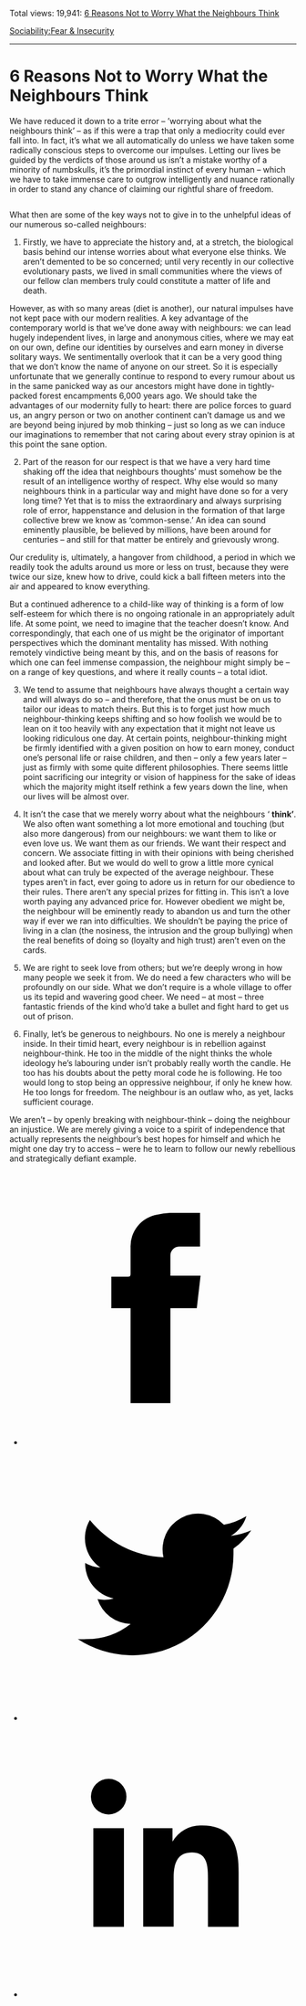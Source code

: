 Total views: 19,941: [6 Reasons Not to Worry What the Neighbours Think](https://www.theschooloflife.com/thebookoflife/6-reasons-not-to-worry-what-the-neighbours-think/)

[Sociability:](https://www.theschooloflife.com/thebookoflife/category/sociability/)[Fear & Insecurity](https://www.theschooloflife.com/thebookoflife/category/self-knowledge/fear-insecurity/)

* * *

# 6 Reasons Not to Worry What the Neighbours Think
<style>
						.alignnone {
  display: block;
  margin-left: auto;
  margin-right: auto;
  align: center:
}

.addtoany_share_save_container {
display:none;
}

.wp-block-image {
		display: block;
  margin-left: auto;
  margin-right: auto;
  width: 50%;
}

.aligncenter {
display: block;
  margin-left: auto;
  margin-right: auto;
  align: center:
}

@media only screen and (max-width: 500px) {
  .wp-block-image {
		display: block;
  margin-left: auto;
  margin-right: auto;
  width: 100%;
} }

h1 {max-width: 600px !important;
}
.s18-single-post .content-area .site-main article .post-cat-header-display + .old-wrapper p {
    font-size: 1.200em
}
						</style>

We have reduced it down to a trite error – ’worrying about what the neighbours think’ – as if this were a trap that only a mediocrity could ever fall into. In fact, it’s what we all automatically do unless we have taken some radically conscious steps to overcome our impulses. Letting our lives be guided by the verdicts of those around us isn’t a mistake worthy of a minority of numbskulls, it’s the primordial instinct of every human – which we have to take immense care to outgrow intelligently and nuance rationally in order to stand any chance of claiming our rightful share of freedom.

<figure class="aligncenter"><img src="https://www.theschooloflife.com/thebookoflife/wp-content/uploads/2019/07/Neighbours.jpg" alt="" class="wp-image-23539" srcset="https://www.theschooloflife.com/thebookoflife/wp-content/uploads/2019/07/Neighbours.jpg 650w, https://www.theschooloflife.com/thebookoflife/wp-content/uploads/2019/07/Neighbours-292x300.jpg 292w" sizes="(max-width: 650px) 100vw, 650px"></figure>

What then are some of the key ways not to give in to the unhelpful ideas of our numerous so-called neighbours:

1. Firstly, we have to appreciate the history and, at a stretch, the biological basis behind our intense worries about what everyone else thinks. We aren’t demented to be so concerned; until very recently in our collective evolutionary pasts, we lived in small communities where the views of our fellow clan members truly could constitute a matter of life and death.&nbsp;

However, as with so many areas (diet is another), our natural impulses have not kept pace with our modern realities. A key advantage of the contemporary world is that we’ve done away with neighbours: we can lead hugely independent lives, in large and anonymous cities, where we may eat on our own, define our identities by ourselves and earn money in diverse solitary ways. We sentimentally overlook that it can be a very good thing that we don’t know the name of anyone on our street. So it is especially unfortunate that we generally continue to respond to every rumour about us in the same panicked way as our ancestors might have done in tightly-packed forest encampments 6,000 years ago. We should take the advantages of our modernity fully to heart: there are police forces to guard us, an angry person or two on another continent can’t damage us and we are beyond being injured by mob thinking – just so long as we can induce our imaginations to remember that not caring about every stray opinion is at this point the sane option.

2. Part of the reason for our respect is that we have a very hard time shaking off the idea that neighbours thoughts’ must somehow be the result of an intelligence worthy of respect. Why else would so many neighbours think in a particular way and might have done so for a very long time? Yet that is to miss the extraordinary and always surprising role of error, happenstance and delusion in the formation of that large collective brew we know as ‘common-sense.’ An idea can sound eminently plausible, be believed by millions, have been around for centuries – and still for that matter be entirely and grievously wrong.&nbsp;

Our credulity is, ultimately, a hangover from childhood, a period in which we readily took the adults around us more or less on trust, because they were twice our size, knew how to drive, could kick a ball fifteen meters into the air and appeared to know everything.&nbsp;

But a continued adherence to a child-like way of thinking is a form of low self-esteem for which there is no ongoing rationale in an appropriately adult life. At some point, we need to imagine that the teacher doesn’t know. And correspondingly, that each one of us might be the originator of important perspectives which the dominant mentality has missed. With nothing remotely vindictive being meant by this, and on the basis of reasons for which one can feel immense compassion, the neighbour might simply be – on a range of key questions, and where it really counts – a total idiot.

3. We tend to assume that neighbours have always thought a certain way and will always do so – and therefore, that the onus must be on us to tailor our ideas to match theirs. But this is to forget just how much neighbour-thinking keeps shifting and so how foolish we would be to lean on it too heavily with any expectation that it might not leave us looking ridiculous one day. At certain points, neighbour-thinking might be firmly identified with a given position on how to earn money, conduct one’s personal life or raise children, and then – only a few years later – just as firmly with some quite different philosophies. There seems little point sacrificing our integrity or vision of happiness for the sake of ideas which the majority might itself rethink a few years down the line, when our lives will be almost over.

4. It isn’t the case that we merely worry about what the neighbours ‘ **think’**. We also often want something a lot more emotional and touching (but also more dangerous) from our neighbours: we want them to like or even love us. We want them as our friends. We want their respect and concern. We associate fitting in with their opinions with being cherished and looked after. But we would do well to grow a little more cynical about what can truly be expected of the average neighbour. These types aren’t in fact, ever going to adore us in return for our obedience to their rules. There aren’t any special prizes for fitting in. This isn’t a love worth paying any advanced price for. However obedient we might be, the neighbour will be eminently ready to abandon us and turn the other way if ever we ran into difficulties. We shouldn’t be paying the price of living in a clan (the nosiness, the intrusion and the group bullying) when the real benefits of doing so (loyalty and high trust) aren’t even on the cards.

5. We are right to seek love from others; but we’re deeply wrong in how many people we seek it from. We do need a few characters who will be profoundly on our side. What we don’t require is a whole village to offer us its tepid and wavering good cheer. We need – at most – three fantastic friends of the kind who’d take a bullet and fight hard to get us out of prison.&nbsp;

6. Finally, let’s be generous to neighbours. No one is merely a neighbour inside. In their timid heart, every neighbour is in rebellion against neighbour-think. He too in the middle of the night thinks the whole ideology he’s labouring under isn’t probably really worth the candle. He too has his doubts about the petty moral code he is following. He too would long to stop being an oppressive neighbour, if only he knew how. He too longs for freedom. The neighbour is an outlaw who, as yet, lacks sufficient courage.&nbsp;

We aren’t – by openly breaking with neighbour-think – doing the neighbour an injustice. We are merely giving a voice to a spirit of independence that actually represents the neighbour’s best hopes for himself and which he might one day try to access – were he to learn to follow our newly rebellious and strategically defiant example.&nbsp;

<style>
    .iframe-class { display: block !important; }
</style>

- [<svg xmlns="http://www.w3.org/2000/svg" viewbox="0 0 26 26"><title>Facebook</title>
                    <g>
                        <path d="M8.38,10H9.92c.2,0,.29,0,.29-.28,0-.82,0-1.64,0-2.46a3.05,3.05,0,0,1,2.57-3.15A7.22,7.22,0,0,1,14,3.95c.86,0,1.71,0,2.57,0h.25v3.2h-2A.85.85,0,0,0,14,8c0,.62,0,1.24,0,1.91h2.87L16.51,13H14v9H10.21V13H8.38Z"></path>
                    </g>
                </svg>](http://www.facebook.com/sharer/sharer.php?u=https://www.theschooloflife.com/thebookoflife/6-reasons-not-to-worry-what-the-neighbours-think/)
- [<svg xmlns="http://www.w3.org/2000/svg" viewbox="0 0 26 26"><title>Twitter</title>
                    <path d="M21.69,7.9a6.75,6.75,0,0,1-1.94.53,3.39,3.39,0,0,0,1.48-1.87,6.76,6.76,0,0,1-2.14.82,3.38,3.38,0,0,0-5.75,3.08,9.59,9.59,0,0,1-7-3.53,3.38,3.38,0,0,0,1,4.51A3.36,3.36,0,0,1,5.89,11v0A3.38,3.38,0,0,0,8.6,14.37a3.39,3.39,0,0,1-1.53.06,3.38,3.38,0,0,0,3.15,2.35A6.78,6.78,0,0,1,6,18.22a6.87,6.87,0,0,1-.81,0A9.6,9.6,0,0,0,20,10.08q0-.22,0-.44A6.86,6.86,0,0,0,21.69,7.9Z"></path>
                </svg>](http://twitter.com/share?url=https://www.theschooloflife.com/thebookoflife/6-reasons-not-to-worry-what-the-neighbours-think/&text=&via=theschooloflife)
- [<svg xmlns="http://www.w3.org/2000/svg" viewbox="0 0 26 26"><title>LinkedIn</title>
<path class="cls-2" d="M6.67,10H9.58v9.36H6.67ZM8.13,5.32A1.69,1.69,0,1,1,6.44,7,1.69,1.69,0,0,1,8.13,5.32"></path><path class="cls-2" d="M11.41,10H14.2v1.28h0A3.06,3.06,0,0,1,17,9.75c2.95,0,3.49,1.94,3.49,4.46v5.14H17.57V14.79c0-1.09,0-2.48-1.51-2.48s-1.75,1.18-1.75,2.4v4.63H11.41Z"></path></svg>](https://www.linkedin.com/shareArticle?mini=true&url=https://www.theschooloflife.com/thebookoflife/6-reasons-not-to-worry-what-the-neighbours-think/)
